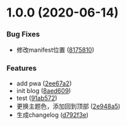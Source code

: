 # 1.0.0 (2020-06-14)


### Bug Fixes

* 修改manifest位置 ([8175810](https://github.com/SethLee23/vuepress-blog/commit/81758104aebec3b991de16bce97e81d69d7ce2f1))


### Features

* add pwa ([2ee67a2](https://github.com/SethLee23/vuepress-blog/commit/2ee67a23d8cc7fa46ed0dd447a8a86dc9f7fb7b0))
* init blog ([8aed609](https://github.com/SethLee23/vuepress-blog/commit/8aed6095c0c2ea3faadcc1a916a718917cadd294))
* test ([91ab572](https://github.com/SethLee23/vuepress-blog/commit/91ab5727eb84f58d82b55cc76a7032361cf42ef8))
* 更换主题色，添加回到顶部 ([2e948a5](https://github.com/SethLee23/vuepress-blog/commit/2e948a52166fcbb21856bf06aa24ac2a2ea4e010))
* 生成changelog ([d792f3e](https://github.com/SethLee23/vuepress-blog/commit/d792f3e6dcf90dbcf4d36449699620dee73432dd))



